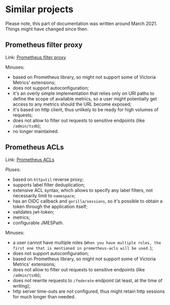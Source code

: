 # Similar projects

Please note, this part of documentation was written around March 2021. Things might have changed since then.

## Prometheus filter proxy

Link: [Prometheus filter proxy](https://github.com/hoffie/prometheus-filter-proxy)

Minuses:

- based on Prometheus library, so might not support some of Victoria Metrics' extensions;
- does not support autoconfiguration;
- it's an overly simple implementation that relies only on URI paths to define the scope of available metrics, so a user might potentially get access to any metrics should the URL become exposed;
- it's based on http client, thus unlikely to be ready for high volumes of requests;
- does not allow to filter out requests to sensitive endpoints (like `/admin/tsdb`);
- no longer maintained.

## Prometheus ACLs

Link: [Prometheus ACLs](https://github.com/bitsbeats/prometheus-acls)

Pluses:

- based on `httputil` reverse proxy;
- supports label filter deduplication;
- extensive ACL syntax, which allows to specify any label filters, not necessarily limit to `namespace`;
- has an OIDC callback and `gorilla/sessions`, so it's possible to obtain a token through the application itself;
- validates jwt-token;
- metrics;
- configurable JMESPath.

Minuses:

- a user cannot have multiple roles (`When you have multiple roles, the first one that is mentioned in prometheus-acls will be used.`);
- does not support autoconfiguration;
- based on Prometheus library, so might not support some of Victoria Metrics' extensions;
- does not allow to filter out requests to sensitive endpoints (like `/admin/tsdb`);
- does not rewrite requests to `/federate` endpoint (at least, at the time of writing);
- http server time-outs are not configured, thus might retain http sessions for much longer than needed.
